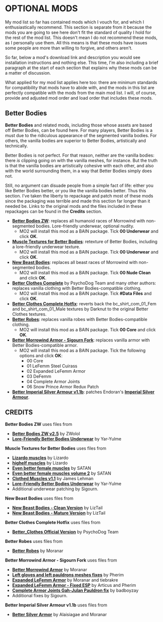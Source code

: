 # OPTIONAL MODS

My mod list so far has contained mods which I vouch for, and which I enthusiastically recommend. This section is separate from it because the mods you are going to see here don't fit the standard of quality I hold for the rest of the mod list. This doesn't mean I do not recommend these mods, as I personally use them. All this means is that these mods have issues some people are more than willing to forgive, and others aren't.

So far, below a mod's download link and description you would see installation instructions and nothing else. This time, I'm also including a brief paragraph at the start of each section that explains why these mods can be a matter of discussion.

What applied for my mod list applies here too: there are minimum standards for compatibility that mods have to abide with, and the mods in this list are perfectly compatible with the mods from the main mod list. I will, of course, provide and adjusted mod order and load order that includes these mods.

## Better Bodies

**Better Bodies** and related mods, including those whose assets are based off Better Bodies, can be found here. For many players, Better Bodies is a must due to the ridiculous appearance of the segmented vanilla bodies. For others, the vanilla bodies are superior to Better Bodies, artistically and technically.

Better Bodies is not perfect. For that reason, neither are the vanilla bodies: there *is* clipping going on with the vanilla meshes, for instance. But the truth is that the vanilla bodies are artistically cohesive with each other, and also with the world surrounding them, in a way that Better Bodies simply does not.

Still, no argument can disuade people from a simple fact of life: either you like Better Bodies better, or you like the vanilla bodies better. Thus this section. I've taken the liberty to repackage and patch most of these mods since the packaging was terrible and made this section far longer than it needed be. Links to the original mods and the files included in these repackages can be found in the **Credits** section.

- [**Better Bodies ZW**](https://www.mediafire.com/file/3qmhfiqmq5o4go0/Better_Bodies_ZW_v2.5.zip/file): replaces all humanoid races of Morrowind with non-segmented bodies. Lore-friendly underwear, optional nudity.
  - MO2 will install this mod as a BAIN package. Tick **00 Underwear** and click **OK**.
- [**Muscle Textures for Better Bodies**](http://www.mediafire.com/file/jj387w83qeyzu8l/Muscle_Textures_for_Better_Bodies.zip/file): retexture of Better Bodies, including a lore-friendly underwear texture.
  - MO2 will install this mod as a BAIN package. Tick **00 Underwear** and click **OK**.
- [**New Beast Bodies**](https://www.mediafire.com/file/o5xir56zayxcxh4/LizTail%27s_New_Beast_Bodies_v3.3.zip/file): replaces all beast races of Morrowind with non-segmented bodies.
  - MO2 will install this mod as a BAIN package. Tick **00 Nude Clean** and click **OK**.
- [**Better Clothes Complete**](https://www.nexusmods.com/morrowind/mods/47549) by PsychoDog Team and many other authors: replaces vanilla clothing with Better Bodies-compatible clothing.
  - MO2 will install this mod as a BAIN package. Tick **#Data Files** and click **OK**.
- [**Better Clothes Complete Hotfix**](https://www.mediafire.com/file/gzfb79jg32z3b07/Better_Clothes_Complete_Hotfix.zip/file): reverts back the bc_shirt_com_01_Fem and bc_shirt_com_01_Male textures by Darknut to the original Better Clothes textures.
- [**Better Robes**](https://www.mediafire.com/file/jwyomn9v7vozgwu/Better_Robes_v0.31.zip/file): replaces vanilla robes with Better Bodies-compatible clothing.
  - MO2 will install this mod as a BAIN package. Tick **00 Core** and click **OK**.
- [**Better Morrowind Armor - Sigourn Fork**](https://www.mediafire.com/file/wt93ig3ia12y279/Better_Morrowind_Armor_-_Sigourn_Fork_v1.0.zip/file): replaces vanilla armor with Better Bodies-compatible armor.
  - MO2 will install this mod as a BAIN package. Tick the following options and click **OK**:
    - 00 Core
    - 01 LeFemm Steel Cuirass
    - 02 Expanded LeFemm Armor
    - 03 DeFemm
    - 04 Complete Armor Joints
    - 06 Snow Prince Armor Redux Patch
- [**Better Imperial Silver Armour v1.1b**](http://www.mediafire.com/file/crw60qirzcqrjpe/Better_Imperial_Silver_Armour_v1.1b.zip/file): patches Endoran's [**Imperial Silver Armour**](https://www.nexusmods.com/morrowind/mods/47751).

## CREDITS

**Better Bodies ZW** uses files from
- [**Better Bodies ZW v2.5**](https://www.nexusmods.com/morrowind/mods/42395) by ZWolol
- [**Lore-Friendly Better Bodies Underwear**](https://www.nexusmods.com/morrowind/mods/43065/) by Yar-Yulme

**Muscle Textures for Better Bodies** uses files from
- [**Lizardo muscles**](http://mw.modhistory.com/download-42-1491) by Lizardo
- [**highelf muscles**](http://mw.modhistory.com/download-42-1432) by Lizardo
- [**Even better female muscles**](http://mw.modhistory.com/download-42-818) by SATAN
- [**Even better female muscles volume 2**](http://mw.modhistory.com/download-42-810) by SATAN
- [**Clothed Muscles v1.1**](http://mw.modhistory.com/download-42-977) by James Lehman
- [**Lore-Friendly Better Bodies Underwear**](https://www.nexusmods.com/morrowind/mods/43065/) by Yar-Yulme
- Additional underwear patching by Sigourn.

**New Beast Bodies** uses files from

- [**New Beast Bodies - Clean Version**](http://mw.modhistory.com/download-10-10928) by LizTail
- [**New Beast Bodies - Mature Version**](http://mw.modhistory.com/download-10-11364) by LizTail

**Better Clothes Complete Hotfix** uses files from
- [**Better_Clothes Official Version**](https://www.nexusmods.com/morrowind/mods/42262?) by PsychoDog Team

**Better Robes** uses files from
- [**Better Robes**](https://www.nexusmods.com/morrowind/mods/42773/) by Moranar

**Better Morrowind Armor - Sigourn Fork** uses files from
- [**Better Morrowind Armor**](https://www.nexusmods.com/morrowind/mods/42509) by Moranar
- [**Left gloves and left pauldrons meshes fixes**](https://www.dropbox.com/s/nvmaylqbu1t2n99/Better%20Morrowind%20Armor%20-%20fixed%20left%20gloves-pauldrons.7z) by Pherim
- [**Expanded LeFemm Armor**](https://www.nexusmods.com/morrowind/mods/42560) by Moranar and tiebrakre
- [**Expanded LeFemm Armor - Fixed ESP**](https://www.nexusmods.com/morrowind/mods/46372) by Articus and Pherim
- [**Complete Armor Joints Gah-Julan Pauldron fix**](https://drive.google.com/file/d/1ig1KRiK7GxtDn_MDzrmV1Li-LEnAP3cx/view) by badboyzay
- Additional fixes by Sigourn.

**Better Imperial Silver Armour v1.1b** uses files from
- [**Better Silver Armor**](https://www.nexusmods.com/morrowind/mods/42535/) by Alaisiagae and Moranar
